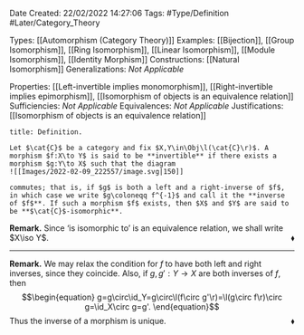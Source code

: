 <div class="topSpace"></div>

Date Created: 22/02/2022 14:27:06
Tags: #Type/Definition #Later/Category_Theory

Types: [[Automorphism (Category Theory)]]
Examples: [[Bijection]], [[Group Isomorphism]], [[Ring Isomorphism]], [[Linear Isomorphism]], [[Module Isomorphism]], [[Identity Morphism]]
Constructions: [[Natural Isomorphism]]
Generalizations: <i>Not Applicable</i>

Properties: [[Left-invertible implies monomorphism]], [[Right-invertible implies epimorphism]], [[Isomorphism of objects is an equivalence relation]]
Sufficiencies: <i>Not Applicable</i>
Equivalences: <i>Not Applicable</i>
Justifications: [[Isomorphism of objects is an equivalence relation]]

``` ad-Definition
title: Definition.

Let $\cat{C}$ be a category and fix $X,Y\in\Obj\l(\cat{C}\r)$. A morphism $f:X\to Y$ is said to be **invertible** if there exists a morphism $g:Y\to X$ such that the diagram
![[Images/2022-02-09_222557/image.svg|150]]

commutes; that is, if $g$ is both a left and a right-inverse of $f$, in which case we write $g\coloneqq f^{-1}$ and call it the **inverse of $f$**. If such a morphism $f$ exists, then $X$ and $Y$ are said to be **$\cat{C}$-isomorphic**.

```

<b>Remark.</b> Since $\textrm{`}$is isomorphic to$\textrm{'}$ is an equivalence relation, we shall write $X\iso Y$.<span style="float:right;">$\blacklozenge$</span>

---

<b>Remark.</b> We may relax the condition for $f$ to have both left and right inverses, since they coincide. Also, if $g,g':Y\to X$ are both inverses of $f$, then
$$\begin{equation}
    g=g\circ\id_Y=g\circ\l(f\circ g'\r)=\l(g\circ f\r)\circ g=\id_X\circ g=g'.
\end{equation}$$
Thus the inverse of a morphism is unique.<span style="float:right;">$\blacklozenge$</span>
